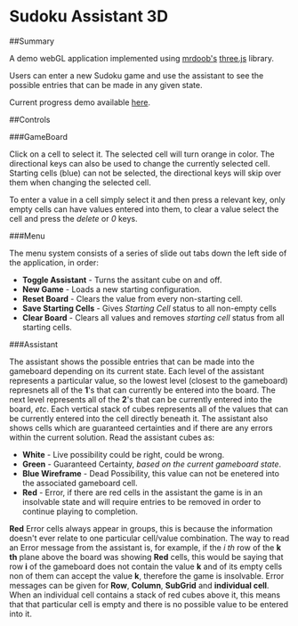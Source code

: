 Sudoku Assistant 3D
===========================

##Summary


A demo webGL application implemented using [mrdoob's](https://twitter.com/mrdoob) [three.js](https://github.com/mrdoob/three.js) library.

Users can enter a new Sudoku game and use the assistant to see the possible entries that can be made in any given state.

Current progress demo available [here](http://0xor1.com/Sudoku).

##Controls

###GameBoard

Click on a cell to select it. The selected cell will turn orange in color. The directional keys can also be used to change the currently selected cell. Starting cells (blue) can not be selected, the directional keys will skip over them when changing the selected cell.

To enter a value in a cell simply select it and then press a relevant key, only empty cells can have values entered into them, to clear a value select the cell and press the _delete_ or _0_ keys.

###Menu

The menu system consists of a series of slide out tabs down the left side of the application, in order:

+ **Toggle Assistant** - Turns the assitant cube on and off.
+ **New Game** - Loads a new starting configuration.
+ **Reset Board** - Clears the value from every non-starting cell.
+ **Save Starting Cells** - Gives _Starting Cell_ status to all non-empty cells
+ **Clear Board** - Clears all values and removes _starting cell_ status from all starting cells.

###Assistant

The assistant shows the possible entries that can be made into the gameboard depending on its current state.
Each level of the assistant represents a particular value, so the lowest level (closest to the gameboard) represnets all of the **1**'s that can currently be entered into the board.
The next level represents all of the **2**'s that can be currently entered into the board, _etc_.
Each vertical stack of cubes represents all of the values that can be currently entered into the cell directly beneath it.
The assistant also shows cells which are guaranteed certainties and if there are any errors within the current solution.
Read the assistant cubes as:

+ **White** - Live possibility could be right, could be wrong.
+ **Green** - Guaranteed Certainty, _based on the current gameboard state_.
+ **Blue Wireframe** - Dead Possibility, this value can not be enetered into the associated gameboard cell.
+ **Red** - Error, if there are red cells in the assistant the game is in an insolvable state and will require entries to be removed in order to continue playing to completion.

**Red** Error cells always appear in groups, this is because the information doesn't ever relate to one particular cell/value combination.
The way to read an Error message from the assistant is, for example, if the *i th* row of the **k th** plane above the board was showing **Red** cells, this would be saying that row **i** of the gameboard does not contain the value **k** and of its empty cells non of them can accept the value **k**, therefore the game is insolvable.
Error messages can be given for **Row**, **Column**, **SubGrid** and **individual cell**. When an individual cell contains a stack of red cubes above it, this means that that particular cell is empty and there is no possible value to be entered into it.
